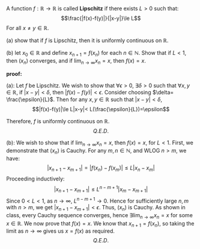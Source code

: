 A function $f:\mathbb{R}\to\mathbb{R}$ is called **Lipschitz** if there exists $L>0$ such that:
$$\frac{|f(x)-f(y)|}{|x-y|}\le L$$
For all $x\ne y\in\mathbb{R}$.

(a) show that if $f$ is Lipschitz, then it is uniformly continuous on $\mathbb{R}$.

(b) let $x_{0}\in\mathbb{R}$ and define $x_{n+1}=f(x_n)$ for each $n\in\mathbb{N}$. Show that if $L<1$, then $(x_{n})$ converges, and if $\lim_{n\to\infty}x_{n}=x$, then $f(x)=x$.

**proof:**

(a): Let $f$ be Lipschitz. We wish to show that $\forall \epsilon>0$, $\exists \delta>0$ such that $\forall x,y\in\mathbb{R}$, if $|x-y|<\delta$, then $|f(x)-f(y)|<\epsilon$. Consider choosing $\delta= \frac{\epsilon}{L}$. Then for any $x,y\in\mathbb{R}$ such that $|x-y|<\delta$,
$$|f(x)-f(y)|\le L|x-y|< L(\frac{\epsilon}{L})=\epsilon$$ 

Therefore, $f$ is uniformly continuous on $\mathbb{R}$.
$$Q.E.D.$$

(b): We wish to show that if $\lim_{n\to\infty}x_{n}=x$, then $f(x)=x$, for $L< 1$. First, we demonstrate that $(x_n)$ is Cauchy. For any $m,n\in\mathbb{N}$, and WLOG $n> m$, we have:
$$|x_{n+1}-x_{m+1}|=|f(x_{n})-f(x_{m})|\le L|x_{n}-x_{m}|$$
Proceeding inductively:
$$|x_{n+1}-x_{m+1}|\le L^{n-m+1}|x_{m}-x_{m+1}|$$
Since $0< L< 1$, as $n\to\infty$, $L^{n-m+1}\to 0$. Hence for sufficiently large $n,m$ with $n>m$, we get $|x_{n+1}-x_{m+1}|<\epsilon$. Thus, $(x_n)$ is Cauchy. As shown in class, every Cauchy sequence converges, hence $\exists\lim_{n\to\infty}x_{n}=x$ for some $x\in\mathbb{R}$. We now prove that $f(x)=x$. We know that $x_{n+1}=f(x_{n})$, so taking the limit as $n\to\infty$ gives us $x=f(x)$ as required.
$$Q.E.D.$$
